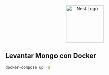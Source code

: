 <p align="center">
<img src="https://nestjs.com/img/logo-small.svg" width="120" alt="Nest Logo" />
</p>

## Levantar Mongo con Docker

```bash
docker-compose up -d
```
